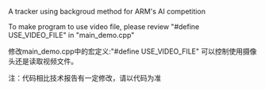 A tracker using backgroud method for ARM's AI competition

To make program to use video file, please review "#define USE_VIDEO_FILE" in "main_demo.cpp"

修改main_demo.cpp中的宏定义:"#define USE_VIDEO_FILE" 可以控制使用摄像头还是读取视频文件。

注：代码相比技术报告有一定修改，请以代码为准
